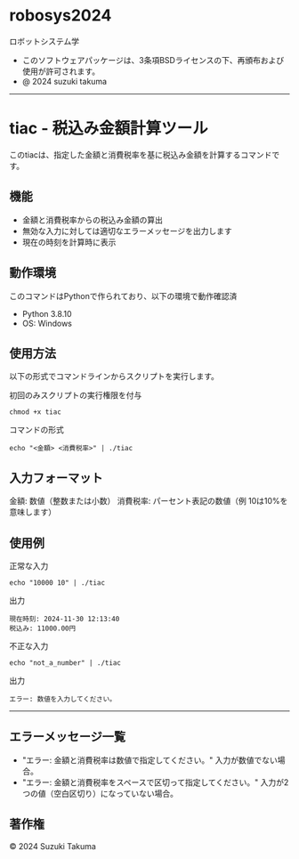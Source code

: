 # robosys2024

ロボットシステム学

-  このソフトウェアパッケージは、3条項BSDライセンスの下、再頒布および使用が許可されます。
- @ 2024 suzuki takuma

--------------------------------------------------------------------------------------------------

# tiac - 税込み金額計算ツール
このtiacは、指定した金額と消費税率を基に税込み金額を計算するコマンドです。

## 機能
- 金額と消費税率からの税込み金額の算出
- 無効な入力に対しては適切なエラーメッセージを出力します
- 現在の時刻を計算時に表示

## 動作環境
このコマンドはPythonで作られており、以下の環境で動作確認済
- Python 3.8.10
- OS: Windows

## 使用方法
以下の形式でコマンドラインからスクリプトを実行します。

初回のみスクリプトの実行権限を付与
```
chmod +x tiac
```
コマンドの形式
```
echo "<金額> <消費税率>" | ./tiac
```
## 入力フォーマット
金額:      数値（整数または小数）
消費税率:  パーセント表記の数値（例 10は10%を意味します）

## 使用例
正常な入力
```
echo "10000 10" | ./tiac
```
出力
```
現在時刻: 2024-11-30 12:13:40
税込み: 11000.00円
```
不正な入力
```
echo "not_a_number" | ./tiac
```
出力
```
エラー: 数値を入力してください。
```

---
## エラーメッセージ一覧
- "エラー: 金額と消費税率は数値で指定してください。"
   入力が数値でない場合。
- "エラー: 金額と消費税率をスペースで区切って指定してください。"
   入力が2つの値（空白区切り）になっていない場合。

## 著作権
© 2024 Suzuki Takuma
